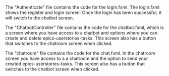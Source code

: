 The "Authenticate" file contains the code for the login.fxml. The login.fxml shows the register and login screen. Once the login has been successful, it will switch to the chatbot screen.

The "ChatbotController" file contains the code for the chatbot.fxml, which is a screen where you have access to a chatbot and options where you can create and delete epics-userstories-tasks. This screen also has a button that switches to the chatroom screen when clicked. 

The "chatroom" file contains the code for the chat.fxml. In the chatroom screen you have access to a a chatroom and the option to send your created epics-userstories-tasks. This screen also has a button that switches to the chatbot screen when clicked.



